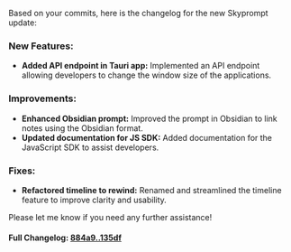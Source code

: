 Based on your commits, here is the changelog for the new Skyprompt update:

### **New Features:**
- **Added API endpoint in Tauri app:** Implemented an API endpoint allowing developers to change the window size of the applications.

### **Improvements:**
- **Enhanced Obsidian prompt:** Improved the prompt in Obsidian to link notes using the Obsidian format.
- **Updated documentation for JS SDK:** Added documentation for the JavaScript SDK to assist developers.

### **Fixes:**
- **Refactored timeline to rewind:** Renamed and streamlined the timeline feature to improve clarity and usability. 

Please let me know if you need any further assistance!

#### **Full Changelog:** [884a9..135df](https://github.com/mediar-ai/skyprompt/compare/884a9..135df)

